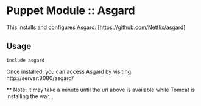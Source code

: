 # Puppet Module :: Asgard

This installs and configures Asgard: [https://github.com/Netflix/asgard]

## Usage

`include asgard`

Once installed, you can access Asgard by visiting http://server:8080/asgard/

** Note:  it may take a minute until the url above is available while Tomcat is installing the war...